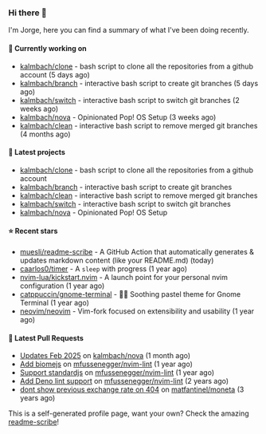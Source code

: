 ### Hi there 👋

I'm Jorge, here you can find a summary of what I've been doing recently.

#### 👷 Currently working on

- [kalmbach/clone](https://github.com/kalmbach/clone) - bash script to clone all the repositories from a github account (5 days ago)
- [kalmbach/branch](https://github.com/kalmbach/branch) - interactive bash script to create git branches (5 days ago)
- [kalmbach/switch](https://github.com/kalmbach/switch) - interactive bash script to switch git branches (2 weeks ago)
- [kalmbach/nova](https://github.com/kalmbach/nova) - Opinionated Pop! OS Setup (3 weeks ago)
- [kalmbach/clean](https://github.com/kalmbach/clean) - interactive bash script to remove merged git branches (4 months ago)

#### 🌱 Latest projects

- [kalmbach/clone](https://github.com/kalmbach/clone) - bash script to clone all the repositories from a github account
- [kalmbach/branch](https://github.com/kalmbach/branch) - interactive bash script to create git branches
- [kalmbach/clean](https://github.com/kalmbach/clean) - interactive bash script to remove merged git branches
- [kalmbach/switch](https://github.com/kalmbach/switch) - interactive bash script to switch git branches
- [kalmbach/nova](https://github.com/kalmbach/nova) - Opinionated Pop! OS Setup

#### ⭐ Recent stars

- [muesli/readme-scribe](https://github.com/muesli/readme-scribe) - A GitHub Action that automatically generates &amp; updates markdown content (like your README.md) (today)
- [caarlos0/timer](https://github.com/caarlos0/timer) - A `sleep` with progress (1 year ago)
- [nvim-lua/kickstart.nvim](https://github.com/nvim-lua/kickstart.nvim) - A launch point for your personal nvim configuration (1 year ago)
- [catppuccin/gnome-terminal](https://github.com/catppuccin/gnome-terminal) - 🧝‍♂️ Soothing pastel theme for Gnome Terminal (1 year ago)
- [neovim/neovim](https://github.com/neovim/neovim) - Vim-fork focused on extensibility and usability (1 year ago)

#### 🔨 Latest Pull Requests

- [Updates Feb 2025](https://github.com/kalmbach/nova/pull/2) on [kalmbach/nova](https://github.com/kalmbach/nova) (1 month ago)
- [Add biomejs](https://github.com/mfussenegger/nvim-lint/pull/403) on [mfussenegger/nvim-lint](https://github.com/mfussenegger/nvim-lint) (1 year ago)
- [Support standardjs](https://github.com/mfussenegger/nvim-lint/pull/400) on [mfussenegger/nvim-lint](https://github.com/mfussenegger/nvim-lint) (1 year ago)
- [Add Deno lint support](https://github.com/mfussenegger/nvim-lint/pull/389) on [mfussenegger/nvim-lint](https://github.com/mfussenegger/nvim-lint) (2 years ago)
- [dont show previous exchange rate on 404](https://github.com/matfantinel/moneta/pull/62) on [matfantinel/moneta](https://github.com/matfantinel/moneta) (3 years ago)


This is a self-generated profile page, want your own? Check the amazing [readme-scribe](https://github.com/muesli/readme-scribe)!
